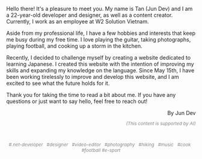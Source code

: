 Hello there! It's a pleasure to meet you. My name is Tan (Jun Dev) and I am a 22-year-old developer and designer, as well as a content creator. Currently, I work as an employee at W2 Solution Vietnam.

Aside from my professional life, I have a few hobbies and interests that keep me busy during my free time. I love playing the guitar, taking photographs, playing football, and cooking up a storm in the kitchen.

Recently, I decided to challenge myself by creating a website dedicated to learning Japanese. I created this website with the intention of improving my skills and expanding my knowledge on the language. Since May 15th, I have been working tirelessly to improve and develop this website, and I am excited to see what the future holds for it.

Thank you for taking the time to read a bit about me. If you have any questions or just want to say hello, feel free to reach out!

<p style="text-align:right; margin-bottom: 0">By Jun Dev</p>
<p style="text-align:right; font-size: 12px; color: #848484; font-style: italic">(This content is supported by AI)</p>


</br>
<p style="text-align:center; font-size: 12px; color: #848484; font-style: italic">#.net-developer &nbsp #designer &nbsp #video-editor &nbsp #photography &nbsp #hiking &nbsp #music &nbsp #cook &nbsp #football #e-sport</p>